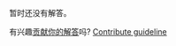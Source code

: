 
暂时还没有解答。

有兴趣[贡献你的解答](https://github.com/BFEdev/BFE.dev-solutions/blob/main/problem/implement-once_zh.md)吗? [Contribute guideline](https://github.com/BFEdev/BFE.dev-solutions#how-to-contribute)
